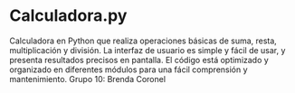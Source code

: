 # Calculadora.py
Calculadora en Python que realiza operaciones básicas de suma, resta, multiplicación y división. La interfaz de usuario es simple y fácil de usar, y presenta resultados precisos en pantalla. El código está optimizado y organizado en diferentes módulos para una fácil comprensión y mantenimiento.
Grupo 10: Brenda Coronel
